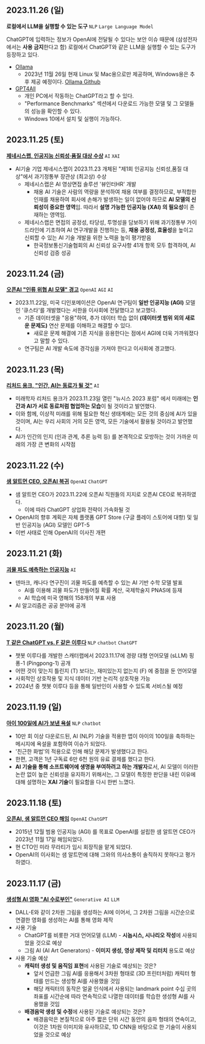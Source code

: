 ## 2023.11.26 (일)
**로컬에서 LLM을 실행할 수 있는 도구** ```NLP``` ```Large Language Model```

ChatGPT에 입력하는 정보가 OpenAI에 전달될 수 있다는 보안 이슈 때문에 (삼성전자에서는 **사용 금지**한다고 함) 로컬에서 ChatGPT와 같은 LLM을 실행할 수 있는 도구가 등장하고 있다.
* [Ollama](https://ollama.ai/)
  * 2023년 11월 26일 현재 Linux 및 Mac용으로만 제공하며, Windows용은 추후 제공 예정이다. [Ollama Github](https://github.com/jmorganca/ollama)
* [GPT4All](https://gpt4all.io/index.html)
  * 개인 PC에서 작동하는 ChatGPT라고 할 수 있다.
  * "Performance Benchmarks" 섹션에서 다운로드 가능한 모델 및 그 모델들의 성능을 확인할 수 있다.
  * Windows 10에서 설치 및 실행이 가능하다.

## 2023.11.25 (토)
**[제네시스랩, 인공지능 신뢰성·품질 대상 수상](https://n.news.naver.com/mnews/article/092/0002312670?sid=105)** ```AI``` ```XAI```

* AI기술 기업 제네시스랩이 2023.11.23 개체된 "제1회 인공지능 신뢰성,품질 대상"에서 과기정통부 장관상 (최고상) 수상
  * 제네시스랩은 AI 영상면접 솔루션 '뷰인터HR' 개발
    * 채용 AI 기술은 사람의 역량을 분석하여 채용 여부를 결정하므로, 부적합한 인재를 채용하여 회사에 손해가 발생하는 일이 없어야 하므로 **AI 모델의 신뢰성이 중요한 영역**임. 따라서 **설명 가능한 인공지능 (XAI) 의 필요성**이 존재하는 영역임.
  * 제네시스랩은 면접의 공정성, 타당성, 투명성을 담보하기 위해 과기정통부 가이드라인에 기초하여 AI 연구개발을 진행하는 등, **채용 공정성, 효율성**을 높이고 신뢰할 수 있는 AI 기술 개발을 위한 노력을 높이 평가받음
    * 한국정보통신기술협회의 AI 신뢰성 요구사항 41개 항목 모두 합격하여, AI 신뢰성 검증 성공

## 2023.11.24 (금)
**[오픈AI "인류 위협 AI 모델" 경고](https://n.news.naver.com/mnews/article/092/0002312648)** ```OpenAI``` ```AGI``` ```AI```

* 2023.11.22일, 미국 디인포메이션은 OpenAI 연구팀이 **일반 인공지능 (AGI)** 모델인 '큐스타'를 개발했다는 서한을 이사회에 전달했다고 보고했다.
  * 기존 데이터셋을 "응용"하여, 추가 데이터 학습 없이 **(데이터셋 범위 외의 새로운 문제도)** 연산 문제를 이해하고 해결할 수 있다.
    * 새로운 문제 해결에 기존 지식을 응용한다는 점에서 AGI에 더욱 가까워졌다고 말할 수 있다. 
  * 연구팀은 AI 개발 속도에 경각심을 가져야 한다고 이사회에 경고했다.

## 2023.11.23 (목)
**[리처드 용크, "인간, AI는 동료가 될 것"](https://n.news.naver.com/mnews/article/003/0012226776?sid=105)** ```AI```

* 미래학자 리처드 용크가 2023.11.23일 열린 "뉴시스 2023 포럼" 에서 미래에는 **인간과 AI가 서로 동료처럼 협업하는 모습**이 될 것이라고 발언했다.
* 이와 함께, 이상적 미래를 위해 필요한 혁신 생태계에는 모든 것의 중심에 AI가 있을 것이며, AI는 우리 사회의 거의 모든 영역, 모든 기술에서 활용될 것이라고 발언했다.
* AI가 인간의 인지 (인과 관계, 추론 능력 등) 를 본격적으로 모방하는 것이 가까운 미래의 가장 큰 변화의 시작점

## 2023.11.22 (수)
**[샘 알트먼 CEO, 오픈AI 복귀](https://n.news.naver.com/mnews/article/003/0012225679?sid=105)** ```OpenAI``` ```ChatGPT```

* 샘 알트먼 CEO가 2023.11.22에 오픈AI 직원들의 지지로 오픈AI CEO로 복귀하였다.
  * 이에 따라 ChatGPT 상업화 전략이 가속화될 것
* OpenAI의 향후 계획은 자체 플랫폼 GPT Store (구글 플레이 스토어에 대항) 및 일반 인공지능 (AGI) 모델인 GPT-5
* 이번 사태로 인해 OpenAI의 이사진 개편

## 2023.11.21 (화)
**[괴물 파도 예측하는 인공지능](https://n.news.naver.com/mnews/article/421/0007188225)** ```AI```

* 덴마크, 캐나다 연구진이 괴물 파도를 예측할 수 있는 AI 기반 수학 모델 발표
  * AI를 이용해 괴물 파도가 만들어질 확률 계산, 국제학술지 PNAS에 등재
  * AI 학습에 미국 영해의 158개의 부표 사용
* AI 알고리즘은 공공 분야에 공개

## 2023.11.20 (월)
**[T 같은 ChatGPT vs. F 같은 이루다](https://www.aitimes.com/news/articleView.html?idxno=155278)** ```NLP``` ```chatbot``` ```ChatGPT```

* 챗봇 이루다를 개발한 스캐터랩에서 2023.11.17에 경량 대형 언어모델 (sLLM) 핑퐁-1 (Pingpong-1) 공개
* 어떤 것이 맞는지 틀린지 (T) 보다는, 재미있는지 없는지 (F) 에 중점을 둔 언어모델
* 사회적인 상호작용 및 지식 데이터 기반 논리적 상호작용 가능
* 2024년 중 챗봇 이루다 등을 통해 일반인이 사용할 수 있도록 서비스될 예정

## 2023.11.19 (일)
**[아이 100일에 AI가 보낸 욕설](https://n.news.naver.com/mnews/article/056/0011605160?sid=102)** ```NLP``` ```chatbot```

* 10만 회 이상 다운로드된, AI (NLP) 기술을 적용한 앱이 아이의 100일을 축하하는 메시지에 욕설을 포함하여 이슈가 되었다.
* '친근한 화법'의 적용으로 인해 해당 문제가 발생했다고 한다.
* 한편, 고객은 1년 구독료 6만 6천 원의 유료 결제를 했다고 한다.
* **AI 기술을 통해 소프트웨어에 생명을 부여하려고 하는 개발자**로서, AI 모델이 이러한 논란 없이 높은 신뢰성을 유지하기 위해서는, 그 모델이 특정한 판단을 내린 이유에 대해 설명하는 **XAI 기술**이 필요함을 다시 한번 느꼈다.

## 2023.11.18 (토)
**[오픈AI, 샘 알트먼 CEO 해임](https://n.news.naver.com/mnews/article/215/0001134958?sid=101)** ```OpenAI``` ```ChatGPT```

* 2015년 12월 범용 인공지능 (AGI) 를 목표로 OpenAI를 설립한 샘 알트먼 CEO가 2023년 11월 17일 해임되었다.
* 현 CTO인 미라 무라티가 임시 회장직을 맡게 되었다.
* OpenAI의 이사회는 샘 알트먼에 대해 그와의 의사소통이 솔직하지 못하다고 평가하였다.

## 2023.11.17 (금)
**[생성형 AI 영화 "AI 수로부인"](https://n.news.naver.com/mnews/article/243/0000052898?sid=105)** ```Generative AI``` ```LLM```

* DALL-E와 같이 2차원 그림을 생성하는 AI에 이어서, 그 2차원 그림을 시간순으로 연결한 영화를 생성하는 AI를 통해 영화 제작
* 사용 기술
  * ChatGPT를 비롯한 거대 언어모델 (LLM) - **시놉시스, 시나리오 작성**에 사용되었을 것으로 예상
  * 그림 AI (AI Art Generators) - **이미지 생성, 영상 제작 및 리터치** 용도로 예상
* 사용 기술 예상
  * **캐릭터 생성 및 움직임 표현**에 사용된 기술로 예상되는 것은?
    * 앞서 언급한 그림 AI를 응용해서 3차원 형태로 (3D 프린터처럼) 캐릭터 형태를 만드는 생성형 AI를 사용했을 것임
    * 해당 캐릭터의 동작은 얼굴 인식에서 사용되는 landmark point 수십 곳의 좌표를 시간순에 따라 연속적으로 나열한 데이터를 학습한 생성형 AI를 사용했을 것임 
  * **배경음악 생성 및 수정**에 사용된 기술로 예상되는 것은?
    * 배경음악은 본질적으로 아주 짧은 단위 시간 동안의 음파 형태의 연속이고, 이것은 1차원 이미지와 유사하므로, 1D CNN을 바탕으로 한 기술이 사용되었을 것으로 예상 
